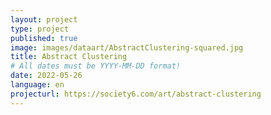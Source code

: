 ```yaml
---
layout: project
type: project
published: true
image: images/dataart/AbstractClustering-squared.jpg
title: Abstract Clustering
# All dates must be YYYY-MM-DD format!
date: 2022-05-26
language: en
projecturl: https://society6.com/art/abstract-clustering
---
```




